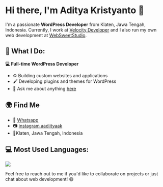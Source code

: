 # Hi there, I'm Aditya Kristyanto 👋

I'm a passionate **WordPress Developer** from Klaten, Jawa Tengah, Indonesia. Currently, I work at [Velocity Developer](https://velocitydeveloper.com) and I also run my own web development at [WebSweetStudio](https://websweetstudio.com).

## 🔧 What I Do:

**💻 Full-time WordPress Developer**

- ⚙ Building custom websites and applications
- 🖌 Developing plugins and themes for WordPress
- 💬 Ask me about anything [here](https://github.com/aadiityaak/aadiityaak/issues)

## 🌍 Find Me

- 💬 [Whatsapp](https://wa.me/6287715567339)
- 📷 [instagram aadiityaak](https://instagram.com/aadiityaak)
- 📍Klaten, Jawa Tengah, Indonesia

## 💻 Most Used Languages:

<a href="https://github.com/aadiityaak/">
  <img src="https://github-readme-stats.vercel.app/api/top-langs/?username=aadiityaak&layout=donut&theme=buefy&hide_border=true" />
</a>

Feel free to reach out to me if you'd like to collaborate on projects or just chat about web development! 😄
